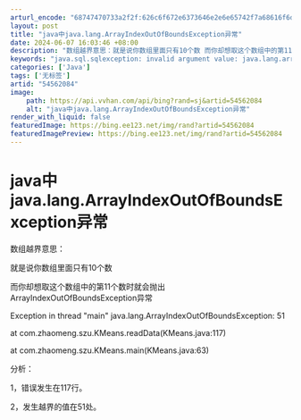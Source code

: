 ```yaml
---
arturl_encode: "68747470733a2f2f:626c6f672e6373646e2e6e65742f7a68616f6d656e67737a75:2f61727469636c652f64657461696c732f3534353632303834"
layout: post
title: "java中java.lang.ArrayIndexOutOfBoundsException异常"
date: 2024-06-07 16:03:46 +08:00
description: "数组越界意思：就是说你数组里面只有10个数 而你却想取这个数组中的第11个数时就会抛出ArrayIn"
keywords: "java.sql.sqlexception: invalid argument value: java.lang.arrayindexoutofboun"
categories: ['Java']
tags: ['无标签']
artid: "54562084"
image:
    path: https://api.vvhan.com/api/bing?rand=sj&artid=54562084
    alt: "java中java.lang.ArrayIndexOutOfBoundsException异常"
render_with_liquid: false
featuredImage: https://bing.ee123.net/img/rand?artid=54562084
featuredImagePreview: https://bing.ee123.net/img/rand?artid=54562084
---
```


# java中java.lang.ArrayIndexOutOfBoundsException异常

数组越界意思：

就是说你数组里面只有10个数
  
而你却想取这个数组中的第11个数时就会抛出ArrayIndexOutOfBoundsException异常



Exception in thread "main" java.lang.ArrayIndexOutOfBoundsException: 51

at com.zhaomeng.szu.KMeans.readData(KMeans.java:117)

at com.zhaomeng.szu.KMeans.main(KMeans.java:63)

分析：

1，错误发生在117行。

2，发生越界的值在51处。